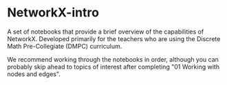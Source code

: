 # NetworkX-intro
A set of notebooks that provide a brief overview of the capabilities of NetworkX. Developed primarily for the teachers who are using the Discrete Math Pre-Collegiate (DMPC) curriculum.

We recommend working through the notebooks in order, although you can probably skip ahead to topics of interest after completing "01 Working with nodes and edges".

